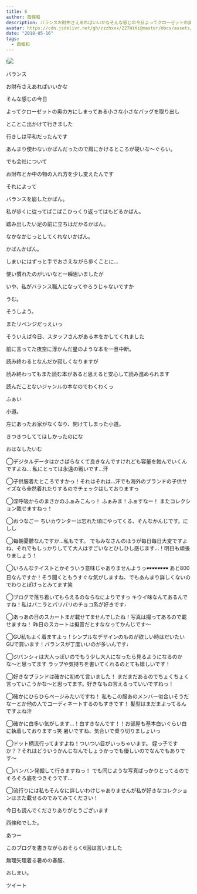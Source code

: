 ```yaml
---
title: 6
author: 西條和
description: バランスお財布さえあればいいかなそんな感じの今日よってクローゼットの奥の方にしまってある小さな小さなバ...
avatar: https://cdn.jsdelivr.net/gh/zzzhxxx/227WiKi@master/docs/assets/photo/avatar/nagomi.jpg
date: "2018-05-16"
tags:
  - 西條和
---
```


!![](https://cdn.jsdelivr.net/gh/zzzhxxx/227WiKi-image@master/blog-image/nagomi-2018-05-16_1.jpg)













バランス











お財布さえあればいいかな











そんな感じの今日











よってクローゼットの奥の方にしまってある小さな小さなバッグを取り出し










とことこ出かけて行きました













行きしは平和だったんです












あんまり使わないかばんだったので肩にかけるところが硬いな〜ぐらい。











でも会社について










お財布とか中の物の入れ方を少し変えたんです











それによって













バランスを崩したかばん。









私が歩くに従ってぱこぱこひっくり返ってはもどるかばん。












踏み出したい足の前に立ちはだかるかばん。









なかなかじっとしてくれないかばん。












かばんかばん。












しまいにはずっと手でおさえながら歩くことに…











使い慣れたのがいいなと一瞬思いましたが











いや、私がバランス職人になってやろうじゃないですか








うむ。







そうしよう。











またリベンジだっえいっ















そういえば今日、スタッフさんがある本をかしてくれました










前に言ってた夜空に浮かんだ星のような本を一旦中断。









読み終わるとなんだか寂しくなりますが







読み終わってもまた読む本があると思えると安心して読み進められます









読んだことないジャンルの本なのでわくわくっ



















ふぁい






小道。








左にあったお家がなくなり、開けてしまった小道。











きつきつしててほしかったのにな











おはなしたいむ





◯デジタルデータはかさばらなくて良きなんですけれども容量を蝕んでいくんですよね…
私にとっては永遠の戦いです…汗





◯子供服着たところですかっ！それはそれは…汗でも海外のブランドの子供サイズなら全然着れたりするのでチェックはしておりますっ




◯深呼吸からのまさかのふぁみこんっ！
ふぁみま！ふぁすなー！
またコレクション載せますねっ！




◯おつなごー
ちいカウンターは忘れた頃にやってくる、そんなかんじです。にしし





◯毎朝憂鬱なんですか…私もです。
でもみなさんのほうが毎日毎日大変ですよね、それでもしっかりしてて大人はすごいなとひしひし感じます…！明日も頑張りましょう！





◯いろんなテイストとかそういう意味じゃありませんようっ🕶🕶🕶🕶
あと800日なんですか！そう聞くともうすぐな気がしますね、でもあんまり詳しくないのでわりとぽけっとみてます笑





◯ブログで落ち着いてもらえるのならなによりですっ
キウイ味なんてあるんですね！私はバニラとパリパリのチョコ系が好きです♩





◯あっあの日のスカートまだ載せてませんでしたね！写真は撮ってあるので載せますね！
昨日のスカートは擬音だとすななってかんじです〜






◯GU私もよく着ますよっ！シンプルなデザインのものが欲しい時はだいたいGUで買います！バランスが丁度いいのが多いんです♩





◯ジバンシィは大人っぽいのでもう少し大人になったら見るようになるのかな〜と思ってます
ラップや気持ちを書いてくれるのとても嬉しいです！





◯好きなブランドは確かに初めて言いました！
まだまだあるのでちょくちょく言っていこうかな〜と思ってます。好きなもの言えるっていいですねっ！




◯確かにひらひらページみたいですね！
私もこの服あのメンバー似合いそうだなーとか他の人でコーディネートするのもすきです！
髪型はまだまよってるんですよね汗




◯確かに白多い気がします…！白すきなんです！！お部屋も基本白いぐらい白に執着しておりますっ笑
暑いですね、気合いで乗り切りましょいっ






◯ドット柄流行ってますよね！ついつい目がいっちゃいます。
姪っ子ですか？？それはどういうかんじなんでしょうかっでも優しいのでなんでもありです〜




◯バンバン発掘して行きますねっ！
でも同じような写真ばっかりとってるのでそろそろ底をつきそうです…





◯流行りには私もそんなに詳しいわけじゃありませんが私が好きなコレクションはまた載せるのでみてみてください！







今日も読んでくださりありがとうございます









西條和でした。











あつー











このブログを書きながらおそらく6回は言いました








無理矢理着る暑めの春服、









おしまい。


ツイート




